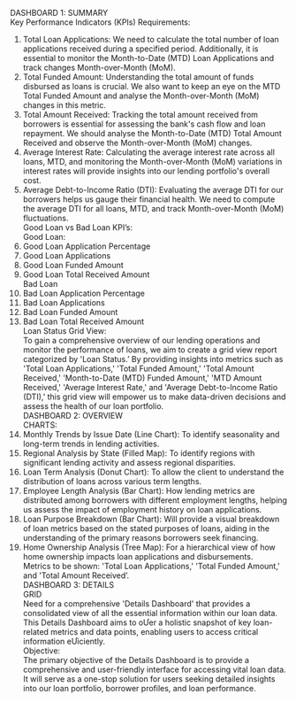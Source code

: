 DASHBOARD 1: SUMMARY <br>
Key Performance Indicators (KPIs) Requirements: <br>
1. Total Loan Applications: We need to calculate the total number of loan applications received during a specified period. Additionally, it is essential to monitor the Month-to-Date (MTD) Loan Applications and 
track changes Month-over-Month (MoM). <br>
2. Total Funded Amount: Understanding the total amount of funds disbursed as loans is crucial. We also want to keep an eye on the MTD Total Funded Amount and analyse the Month-over-Month (MoM) 
changes in this metric. <br>
3. Total Amount Received: Tracking the total amount received from borrowers is essential for assessing the bank's cash flow and loan repayment. We should analyse the Month-to-Date (MTD) Total Amount 
Received and observe the Month-over-Month (MoM) changes. <br>
4. Average Interest Rate: Calculating the average interest rate across all loans, MTD, and monitoring the Month-over-Month (MoM) variations in interest rates will provide insights into our lending portfolio's 
overall cost. <br>
5. Average Debt-to-Income Ratio (DTI): Evaluating the average DTI for our borrowers helps us gauge their financial health. We need to compute the average DTI for all loans, MTD, and track Month-over-Month 
(MoM) fluctuations. <br>
Good Loan vs Bad Loan KPI’s: <br>
Good Loan: <br>
1. Good Loan Application Percentage <br>
2. Good Loan Applications <br>
3. Good Loan Funded Amount <br>
4. Good Loan Total Received Amount <br>
Bad Loan <br>
1. Bad Loan Application Percentage <br>
2. Bad Loan Applications <br>
3. Bad Loan Funded Amount <br>
4. Bad Loan Total Received Amount <br>
Loan Status Grid View: <br>
To gain a comprehensive overview of our lending operations and monitor the performance of loans, we aim to 
create a grid view report categorized by 'Loan Status.’ By providing insights into metrics such as 'Total Loan 
Applications,' 'Total Funded Amount,' 'Total Amount Received,' 'Month-to-Date (MTD) Funded Amount,' 'MTD 
Amount Received,' 'Average Interest Rate,' and 'Average Debt-to-Income Ratio (DTI),' this grid view will empower 
us to make data-driven decisions and assess the health of our loan portfolio. <br>
DASHBOARD 2: OVERVIEW <br>
CHARTS: <br>
1. Monthly Trends by Issue Date (Line Chart): To identify seasonality and long-term trends in lending activities. <br>
2. Regional Analysis by State (Filled Map): To identify regions with significant lending activity and assess regional disparities. <br>
3. Loan Term Analysis (Donut Chart): To allow the client to understand the distribution of loans across various term lengths. <br>
4. Employee Length Analysis (Bar Chart): How lending metrics are distributed among borrowers with different employment lengths, helping us assess the impact of employment history on loan 
applications. <br>
5. Loan Purpose Breakdown (Bar Chart): Will provide a visual breakdown of loan metrics based on the stated purposes of loans, aiding in the understanding of the primary reasons borrowers seek financing. <br>
6. Home Ownership Analysis (Tree Map): For a hierarchical view of how home ownership impacts loan applications and disbursements. <br>
Metrics to be shown: 'Total Loan Applications,' 'Total Funded Amount,' and 'Total Amount Received’. <br>
DASHBOARD 3: DETAILS <br>
GRID <br>
Need for a comprehensive 'Details Dashboard' that provides a consolidated view of all the essential information within our loan data. This Details Dashboard aims to oƯer a holistic snapshot of key loan-related 
metrics and data points, enabling users to access critical information eƯiciently. <br>
Objective: <br>
The primary objective of the Details Dashboard is to provide a comprehensive and user-friendly interface for accessing vital loan data. It will serve as a one-stop solution for users seeking detailed insights into our loan 
portfolio, borrower profiles, and loan performance. <br>
